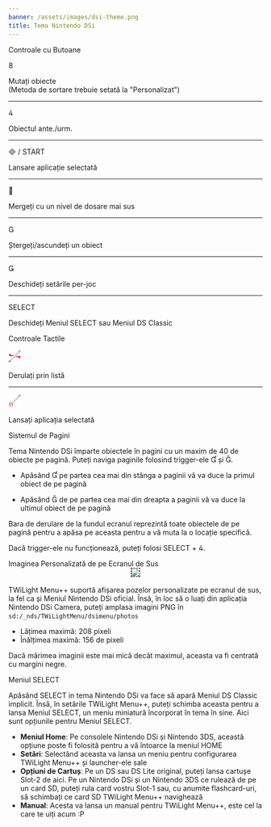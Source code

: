 ```yaml
---
banner: /assets/images/dsi-theme.png
title: Tema Nintendo DSi
---
```


<div id="button-controls" class="section-title">Controale cu Butoane</div>
<div class="section-body">
    <div class="button-action-group">
        <p class="button-action button">&#xE079;</p>
        <p class="button-action-text">Mutați obiecte<br>(Metoda de sortare trebuie setată la "Personalizat")</p>
    </div>
    <hr>
    <div class="button-action-group">
        <p class="button-action button">&#xE07E;</p>
        <p class="button-action-text">Obiectul ante./urm.</p>
    </div>
    <hr>
    <div class="button-action-group">
        <p class="button-action"><span class="button">&#xE000; /</span> START</p>
        <p class="button-action-text">Lansare aplicație selectată</p>
    </div>
    <hr>
    <div class="button-action-group">
        <p class="button-action button">&#xE001;</p>
        <p class="button-action-text">Mergeți cu un nivel de dosare mai sus</p>
    </div>
    <hr>
    <div class="button-action-group">
        <p class="button-action button">&#xE002;</p>
        <p class="button-action-text">Ștergeți/ascundeți un obiect</p>
    </div>
    <hr>
    <div class="button-action-group">
        <p class="button-action button">&#xE003;</p>
        <p class="button-action-text">Deschideți setările per-joc</p>
    </div>
    <hr>
    <div class="button-action-group">
        <p class="button-action">SELECT</p>
        <p class="button-action-text">Deschideți Meniul SELECT sau Meniul DS Classic</p>
    </div>
</div>

<div id="touch-controls" class="section-title">Controale Tactile</div>
<div class="section-body">
    <div class="button-action-group">
        <p class="button-action"><img src="/assets/images/left-right.png"></p>
        <p class="button-action-text">Derulați prin listă</p>
    </div>
    <hr>
    <div class="button-action-group">
        <p class="button-action"><img src="/assets/images/tap.png"></p>
        <p class="button-action-text">Lansați aplicația selectată</p>
    </div>
    <!-- <hr>
    <div>
        <p>
            If the Sort Method is set to "Custom", you can drag the icon up to move it.
        </p>
    </div> -->
</div>

<div id="page-system" class="section-title">Sistemul de Pagini</div>
<div class="section-body">
    <p>
        Tema Nintendo DSi împarte obiectele în pagini cu un maxim de 40 de obiecte pe pagină. Puteți naviga paginile folosind trigger-ele &#xE004; și &#xE005;.
    </p>
    <ul>
        <li><p>Apăsând &#xE004; pe partea cea mai din stânga a paginii vă va duce la primul obiect de pe pagină</p></li>
        <li><p>Apăsând &#xE005; de pe partea cea mai din dreapta a paginii vă va duce la ultimul obiect de pe pagină</p></li>
    </ul>
    <p>
        Bara de derulare de la fundul ecranul reprezintă toate obiectele de pe pagină pentru a apăsa pe aceasta pentru a vă muta la o locație specifică.
    </p>
    <p>
        Dacă trigger-ele nu funcționează, puteți folosi SELECT + &#xE07E;.
    </p>
</div>

<div id="custom-top-screen-image" class="section-title">Imaginea Personalizată de pe Ecranul de Sus</div>
<div class="section-body">
    <div style="text-align: center;"><img style="border-color: black; border-width: 1px; border-style: dashed;" src="https://raw.githubusercontent.com/DS-Homebrew/TWiLightMenu/master/romsel_dsimenutheme/nitrofiles/languages/{{ page.collection }}/photo_default.png"></div>
    <p>TWiLight Menu++ suportă afișarea pozelor personalizate pe ecranul de sus, la fel ca și Meniul Nintendo DSi oficial. Însă, în loc să o luați din aplicația Nintendo DSi Camera, puteți amplasa imagini PNG în <code class="language-plaintext wrap">sd:/_nds/TWiLightMenu/dsimenu/photos</code></p>
    <ul>
        <li>Lățimea maximă: 208 pixeli</li>
        <li>Înălțimea maximă: 156 de pixeli</li>
    </ul>
    <p>Dacă mărimea imaginii este mai mică decât maximul, aceasta va fi centrată cu margini negre.</p>
</div>

<div id="select-menu" class="section-title">Meniul SELECT</div>
<div class="section-body">
    <p>
        Apăsând SELECT in tema Nintendo DSi va face să apară Meniul DS Classic implicit. Însă, în setările TWiLight Menu++, puteți schimba aceasta pentru a lansa Meniul SELECT, un meniu miniatură încorporat în tema în sine. Aici sunt opțiunile pentru Meniul SELECT.
    </p>
    <ul>
        <li><strong>Meniul Home</strong>: Pe consolele Nintendo DSi și Nintendo 3DS, această opțiune poste fi folosită pentru a vă întoarce la meniul HOME</li>
        <li><strong>Setări</strong>: Selectând aceasta va lansa un meniu pentru configurarea TWiLight Menu++ și launcher-ele sale</li>
        <li><strong>Opțiuni de Cartuș</strong>: Pe un DS sau DS Lite original, puteți lansa cartușe Slot-2 de aici. Pe un Nintendo DSi și un Nintendo 3DS ce rulează de pe un card SD, puteți rula card vostru Slot-1 sau, cu anumite flashcard-uri, să schimbați ce card SD TWiLight Menu++ navighează</li>
        <li><strong>Manual</strong>: Acesta va lansa un manual pentru TWiLight Menu++, este cel la care te uiți acum :P</li>
    </ul>
</div>
